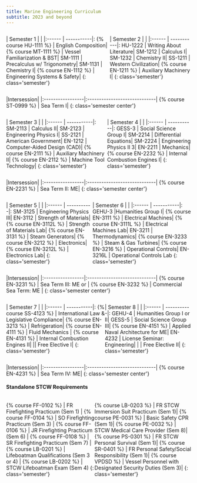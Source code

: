 ```yaml
---
title: Marine Engineering Curriculum
subtitle: 2023 and beyond
---
```


<div style='display:flex;' markdown=1>

| Semester 1  | |
|:------ | -----------|:
{% course HU-1111 %} |  English Composition|
{% course MT-1111 %} |  Vessel Familiarization & BST|
SM-1111  |  Precalculus w/ Trigonometry|
SM-1131  |  Chemistry I|
{% course EN-1112 %} |  Engineering Systems & Safety|
{: class='semester'}


| Semester 2 | |
|:------ | -----------|:
HU-1222  |  Writing About Literature|
SM-1212  |  Calculus I|
SM-1232  |  Chemistry II|
SS-1211  |  Western Civilization|
{% course EN-1211 %} |  Auxiliary Machinery I|
{: class='semester'}

</div>

|Intersession|
|:-----------------|:-----------------------------|
{% course ST-0999 %} |  Sea Term I|
{: class='semester center'}

<div style='display:flex;' markdown=1>

| Semester 3 | |
|:------ | -----------|:
SM-2113  |  Calculus II|
SM-2123  |  Engineering Physics I|
SS-2121  |  American Government|
EN-1212  |  Computer-Aided Design (CAD)|
{% course EN-2111 %} |  Auxiliary Machinery II|
{% course EN-2112 %} |  Machine Tool Technology|
{: class='semester'}

| Semester 4 | |
|:------ | -----------|:
GESS-3 | Social Science Group I|
SM-2214  |  Differential Equations|
SM-2224  |  Engineering Physics II 3|
EN-2211  |  Mechanics|
{% course EN-2232 %} |  Internal Combustion Engines I|
{: class='semester'}

</div>

|Intersession|
|:-----------------|:-----------------------------|
{% course EN-2231 %} |  Sea Term II: ME|
{: class='semester center'}

<div style='display:flex;' markdown=1>

| Semester 5 | |
|:------ | -----------|:
SM-3125  |  Engineering Physics III|
EN-3112  |  Strength of Materials|
{% course EN-3112L %} |  Strength of Materials Lab|
{% course EN-3131 %} |  Steam Generators|
{% course EN-3212 %} |  Electronics|
{% course EN-3212L %} |  Electronics Lab|
{: class='semester'}


| Semester 6 | |
|:------ | -----------|:
GEHU-3  |Humanities Group I|
{% course EN-3111 %} |  Electrical Machines|
{% course EN-3111L %} |  Electrical Machines Lab|
EN-3211  |  Thermodynamics|
{% course EN-3233 %} |  Steam & Gas Turbines|
{% course EN-3216 %} |  Operational Controls|
EN-3216L |  Operational Controls Lab
{: class='semester'}

</div>


|Intersession|
|:-----------------|:-----------------------------|
{% course EN-3231 %} |  Sea Term III: ME or |
{% course EN-3232 %} |  Commercial Sea Term: ME |
{: class='semester center'}

<div style='display:flex;' markdown=1>

| Semester 7 | |
|:------ | -----------|:
{% course SS-4123 %} |  International Law & Legislative Compliance|
{% course EN-3213 %} |  Refrigeration|
{% course EN-4111 %} |  Fluid Mechanics |
{% course EN-4131 %} |  Internal Combustion Engines II|
|| Free Elective I|
{: class='semester'}


| Semester 8 | |
|:------ | -----------|:
GEHU-4 | Humanities Group I or II|
GESS-5 | Social Science Group III|
{% course EN-4151 %} |  Applied Naval Architecture for ME|
EN-4232  |  License Seminar: Engineering|
| | Free Elective II|
{: class='semester'}

</div>

|Intersession|
|:-----------------|:-----------------------------|
{% course EN-4231 %} |  Sea Term IV: ME|
{: class='semester center'}



####  Standalone STCW Requirements

<div style='display:flex;' markdown=1>

{% course FF-0102 %} |  FR Firefighting Practicum (Sem 1) | 
{% course FF-0104 %} |  SO Firefighting Practicum (Sem 3) |
{% course FF-0106 %} |  JR Firefighting Practicum (Sem 6) |
{% course FF-0108 %} |  SR Firefighting Practicum (Sem 7) |
{% course LB-0201 %} |  Lifeboatman Qualifications (Sem 3 or 4) |
{% course LB-0202 %} |  STCW Lifeboatman Exam (Sem 4)
{: class='semester'}

{% course LB-0203 %}  |  FR STCW Immersion Suit Practicum (Sem 1)|
{% course PE-0031 %}  |  Basic Safety CPR (Sem 1)|
{% course PE-0032 %}  |  STCW Medical Care Provider (Sem 8)|
{% course PS-0301 %}  |  FR STCW Personal Survival (Sem 1)|
{% course SR-0401 %}  |  FR Personal Safety/Social Responsibility   (Sem 1)|
{% course VPDSD %}  |  Vessel Personnel with Designated Security Duties  (Sem 3)|
{: class='semester'}

</div>
